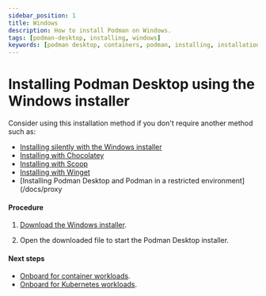 ```yaml
---
sidebar_position: 1
title: Windows
description: How to install Podman on Windows.
tags: [podman-desktop, installing, windows]
keywords: [podman desktop, containers, podman, installing, installation, windows]
---
```


# Installing Podman Desktop using the Windows installer

Consider using this installation method if you don't require another method such as:

- [Installing silently with the Windows installer](/docs/installation/windows-install/installing-podman-desktop-silently-with-the-windows-installer)
- [Installing with Chocolatey](/docs/installation/windows-install/installing-podman-desktop-with-chocolatey)
- [Installing with Scoop](/docs/installation/windows-install/installing-podman-desktop-with-scoop)
- [Installing with Winget](/docs/installation/windows-install/installing-podman-desktop-with-winget)
- [Installing Podman Desktop and Podman in a restricted environment](/docs/proxy

#### Procedure

1. [Download the Windows installer](/downloads/windows).

2. Open the downloaded file to start the Podman Desktop installer.

#### Next steps

- [Onboard for container workloads](/docs/containers).
- [Onboard for Kubernetes workloads](/docs/kubernetes).
